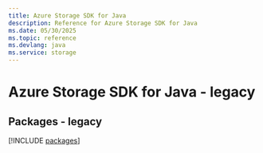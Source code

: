 ```yaml
---
title: Azure Storage SDK for Java
description: Reference for Azure Storage SDK for Java
ms.date: 05/30/2025
ms.topic: reference
ms.devlang: java
ms.service: storage
---
```

# Azure Storage SDK for Java - legacy
## Packages - legacy
[!INCLUDE [packages](storage-index.md)]